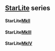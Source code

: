 ## [StarLite](https://github.com/StarLabsLtd/firmware/tree/master/StarLite/) series
#### StarLite[MkII](https://github.com/StarLabsLtd/firmware/tree/master/StarLite/MkII)
#### StarLite[MkIII](https://github.com/StarLabsLtd/firmware/tree/master/StarLite/MkIII)
#### StarLite[MkIV](https://github.com/StarLabsLtd/firmware/tree/master/StarLite/MkIV)
